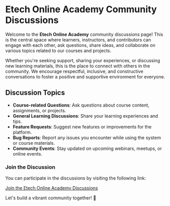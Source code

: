 # Etech Online Academy Community Discussions

Welcome to the **Etech Online Academy** community discussions page! This is the central space where learners, instructors, and contributors can engage with each other, ask questions, share ideas, and collaborate on various topics related to our courses and projects.

Whether you're seeking support, sharing your experiences, or discussing new learning materials, this is the place to connect with others in the community. We encourage respectful, inclusive, and constructive conversations to foster a positive and supportive environment for everyone.

## Discussion Topics

- **Course-related Questions**: Ask questions about course content, assignments, or projects.
- **General Learning Discussions**: Share your learning experiences and tips.
- **Feature Requests**: Suggest new features or improvements for the platform.
- **Bug Reports**: Report any issues you encounter while using the system or course materials.
- **Community Events**: Stay updated on upcoming webinars, meetups, or online events.

### Join the Discussion

You can participate in the discussions by visiting the following link:

[Join the Etech Online Academy Discussions](https://github.com/orgs/Etech-Online-Academy/discussions)

Let's build a vibrant community together! 🚀
